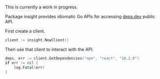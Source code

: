 This is currently a work in progress.

Package insight provides idiomatic Go APIs for accessing [deps.dev](https://deps.dev)
public API.

First create a client.

```go
client := insight.NewClient()
```

Then use that client to interact with the API.

```go
deps, err := client.GetDependencies("npm", "react", "18.2.0")
if err != nil {
    log.Fatal(err)
}
```